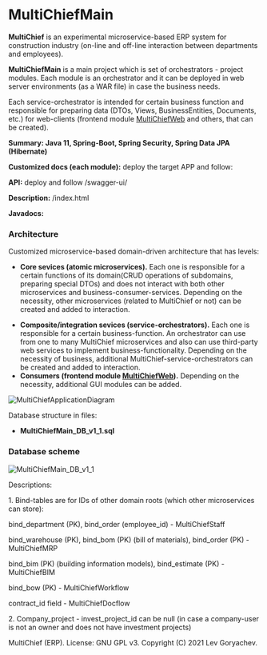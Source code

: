 # MultiChiefMain
<p><b>MultiChief</b> is an experimental microservice-based ERP system for construction industry (on-line and off-line interaction between departments and employees).<p/>
<p><b>MultiChiefMain</b> is a main project which is set of orchestrators - project modules.
Each module is an orchestrator and it can be deployed in web server environments (as a WAR file) in case the business needs.</p>
<p>Each service-orchestrator is intended for certain business function and responsible for preparing data
(DTOs, Views, BusinessEntities, Documents, etc.) for web-clients (frontend module <a href="https://github.com/LevGoryachev/MultiChiefWeb">MultiChiefWeb</a> and others, that can be created). </p>
  
<p><b>Summary: Java 11, Spring-Boot, Spring Security, Spring Data JPA (Hibernate)</b></p>
<p><b>Customized docs (each module):</b> deploy the target APP and follow:</p>
<p><b>API:</b> deploy and follow /swagger-ui/</p>
<p><b>Description:</b> /index.html</p>
<p><b>Javadocs:</b></p>
<h3>Architecture</h3>
<p>Customized microservice-based domain-driven architecture that has levels:<p/>
<ul>
<li><b>Core sevices (atomic microservices).</b>
 Each one is responsible for a certain functions of its domain(CRUD operations of subdomains, preparing special DTOs)
 and does not interact with both other microservices and business-consumer-services. Depending on the necessity,
 other microservices (related to MultiChief or not) can be created and added to interaction.</li>
</ul>
<ul>
<li><b>Composite/integration sevices (service-orchestrators).</b> Each one is responsible for a certain business-function.
 An orchestrator can use from one to many MultiChief microservices and also can use third-party web services to implement business-functionality. Depending on the necessity of business,
 additional MultiChief-service-orchestrators can be created and added to interaction.</li>
<li><b>Consumers (frontend module <a href="https://github.com/LevGoryachev/MultiChiefWeb">MultiChiefWeb</a>).</b>
Depending on the necessity, additional GUI modules can be added.</li>
</ul>

![MultiChiefApplicationDiagram](https://user-images.githubusercontent.com/61917893/141860031-efe40b02-9a3b-4b94-aaef-622869eca3ab.jpg)


<p>Database structure in files:</p>
<ul>
<li><b>MultiChiefMain_DB_v1_1.sql</b></li>
</ul>



<h3>Database scheme</h3>

![MultiChiefMain_DB_v1_1](https://user-images.githubusercontent.com/61917893/134715499-16ee0f1b-002a-41cd-b2cb-32c4c2033ec4.jpg)

<p>Descriptions:</p>

<p>1. Bind-tables are for IDs of other domain roots (which other microservices can store):</p>
<p>bind_department (PK), bind_order (employee_id) - MultiChiefStaff</p>
<p>bind_warehouse (PK), bind_bom (PK) (bill of materials), bind_order (PK) - MultiChiefMRP</p>
<p>bind_bim (PK) (building information models), bind_estimate (PK) - MultiChiefBIM</p>
<p>bind_bow (PK) - MultiChiefWorkflow</p>
<p>contract_id field - MultiChiefDocflow</p>

<p>2. Company_project - invest_project_id can be null (in case a company-user is not an owner and does not have investment projects)</p>
<p>MultiChief (ERP). License: GNU GPL v3. Copyright (C) 2021 Lev Goryachev.</p>
